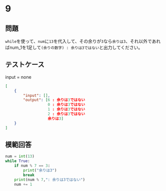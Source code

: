 # 9

## 問題

`while`を使って、`num`に`13`を代入して、その余りが`3`なら`余りは3`、それ以外であればnum_1を1足して`(余りの数字) : 余りは3ではない`と出力してください。

## テストケース
input = none
```json
[
	{
		"input": [],
		"output": [6 : 余りは3ではない
                   0 : 余りは3ではない
                   1 : 余りは3ではない
                   2 : 余りは3ではない
                   余りは3]
	}
]
```

## 模範回答
```python
num = int(13)
while True:
    if num % 7 == 3:
        print("余りは3")
        break
    print(num % 7,": 余りは3ではない")
    num += 1
```